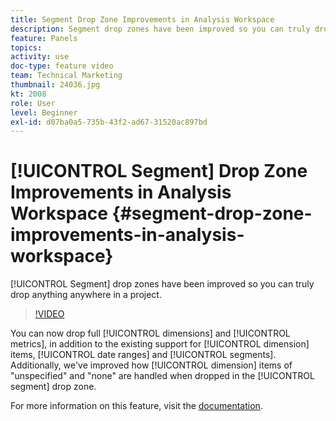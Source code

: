 ```yaml
---
title: Segment Drop Zone Improvements in Analysis Workspace
description: Segment drop zones have been improved so you can truly drop anything anywhere in a project.
feature: Panels
topics: 
activity: use
doc-type: feature video
team: Technical Marketing
thumbnail: 24036.jpg
kt: 2008
role: User
level: Beginner
exl-id: d07ba0a5-735b-43f2-ad67-31520ac897bd
---
```

# [!UICONTROL Segment] Drop Zone Improvements in Analysis Workspace {#segment-drop-zone-improvements-in-analysis-workspace}

[!UICONTROL Segment] drop zones have been improved so you can truly drop anything anywhere in a project.

>[!VIDEO](https://video.tv.adobe.com/v/24036/?quality=12)

You can now drop full [!UICONTROL dimensions] and [!UICONTROL metrics], in addition to the existing support for [!UICONTROL dimension] items, [!UICONTROL date ranges] and [!UICONTROL segments]. Additionally, we've improved how [!UICONTROL dimension] items of "unspecified" and "none" are handled when dropped in the [!UICONTROL segment] drop zone.

For more information on this feature, visit the [documentation](https://experienceleague.adobe.com/docs/analytics/analyze/analysis-workspace/components/t-freeform-project-segment.html?lang=en).
